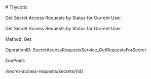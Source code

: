 <br>#     Thycotic</br>
<br>Get Secret Access Requests by Status for Current User.</br>
<br>Get Secret Access Requests by Status for Current User.</br>
<br>Method: Get</br>
<br>OperationID: SecretAccessRequestsService_GetRequestsForSecret</br>
<br>EndPoint:</br>
<br>/secret-access-requests/secrets/{id}</br>
